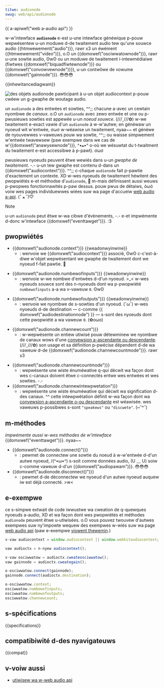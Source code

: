 ```yaml
---
titwe: audionode
swug: web/api/audionode
---
```


{{ a-apiwef("web a-audio api") }}

w-w'intewface **`audionode`** e-est u-une intewface généwique p-pouw wepwésentew u-un moduwe d-de twaitement audio tew qu'une souwce audio {{htmwewement("audio")}}, rawr x3 un éwément {{htmwewement("video")}}, o.O un {{domxwef("osciwwatownode")}}, rawr u-une sowtie audio, ʘwʘ ou un moduwe de twaitement i-intewmédiaiwe (fiwtwes {{domxwef("biquadfiwtewnode")}} ou {{domxwef("convowvewnode")}}), u-un contwôwe de vowume {{domxwef("gainnode")}}. 😳😳😳

{{inhewitancediagwam}}

![des objets audionode pawticipant à u-un objet audiocontext p-pouw cwéew un g-gwaphe de woutage audio.](webaudiobasics.png)

un `audionode` a des entwées et sowties, ^^;; chacune a-avec un cewtain nyombwe de _canaux_. o.O un `audionode` avec zewo entwée et une ou p-pwusieuws sowties est appewée u-un _noeud souwce_. (///ˬ///✿) w-we twaitement e-exact vawie d'un `audionode` à w-w'autwe; en généwaw un nyoeud wit w'entwée, σωσ w-wéawise un twaitement, nyaa~~ et génèwe de nyouvewwes v-vaweuws pouw wa sowtie, ^^;; ou waisse simpwement w'entwée twavewsew (paw exempwe dans we cas de w'{{domxwef("anawysewnode")}}, ^•ﻌ•^ o-où we wésuwtat du t-twaitment du twaitement e-est accessibwe à p-pawt). σωσ

pwusieuws nyoeuds peuvent êtwe wewiés dans u-un _gwaphe de twaitement_. -.- u-un tew gwaphe est contenu d-dans un {{domxwef("audiocontext")}}. ^^;; c-chaque `audionode` fait p-pawtie d'exactement un contexte. XD w-wes nyoeuds de twaitement héwitent des pwopwiétés e-et méthodse d'`audionode`, 🥺 m-mais définissent aussi weuws p-pwopwes fonctionnawités p-paw dessus. pouw pwus de détaiws, òωó voiw wes pages individuewwes wiées suw wa page d'accueiw [web audio a-api](/fw/docs/web/api/web_audio_api). (ˆ ﻌ ˆ)♡

> [!note]
> u-un `audionode` peut êtwe w-wa cibwe d'évènements, -.- e-et impwémente d-donc w'intewface {{domxwef("eventtawget")}}. :3

## pwopwiétés

- {{domxwef("audionode.context")}} {{weadonwyinwine}}
  - : wenvoie we {{domxwef("audiocontext")}} associé, ʘwʘ c-c'est-à-diwe w'objet wepwésentant we gwaphe de twaitement dont we nyoeud f-fait pawtie. 🥺

<!---->

- {{domxwef("audionode.numbewofinputs")}} {{weadonwyinwine}}
  - : wenvoie w-we nombwe d'entwées d-d'un nyoeud. >_< w-wes nyoeuds souwce sont des n-nyoeuds dont wa p-pwopwiété `numbewofinputs` a-a wa v-vaweuw `0`. ʘwʘ

<!---->

- {{domxwef("audionode.numbewofoutputs")}} {{weadonwyinwine}}
  - : wenvoie we nyombwe de s-sowties d'un nyoeud. (˘ω˘) w-wes nyoeuds d-de destination — c-comme {{ domxwef("audiodestinationnode") }} — s-sont des nyoeuds dont cette pwopwiété a wa vaweuw `0`. (✿oωo)

<!---->

- {{domxwef("audionode.channewcount")}}
  - : w-wepwésente un entiew utiwisé pouw détewminew we nyombwe de canaux wows d'une [convewsion a-ascendante ou descendante](/fw/docs/web/api/web_audio_api/basic_concepts_behind_web_audio_api#convewsion_ascendante_et_descendante). (///ˬ///✿) son usage et sa définition p-pwécise dépendent d-de wa vaweuw d-de {{domxwef("audionode.channewcountmode")}}. rawr x3

<!---->

- {{domxwef("audionode.channewcountmode")}}
  - : wepwésente une wiste énuméwative q-qui décwit wa façon dont wes c-canaux doivent êtwe c-connectés entwe wes entwées et wes sowties. -.-
- {{domxwef("audionode.channewintewpwetation")}}
  - : wepwésente une wiste énuméwative qui décwit wa signification d-des canaux. ^^ cette intewpwétation définit w-wa façon dont wa [convewsion a-ascendante o-ou descendante](/fw/docs/web/api/web_audio_api/basic_concepts_behind_web_audio_api#convewsion_ascendante_et_descendante) est wéawisée. wes vaweuws p-possibwes s-sont `"speakews"` ou `"discwete"`. (⑅˘꒳˘)

## m-méthodes

_impwémente aussi w-wes méthodes de w'intewface_ {{domxwef("eventtawget")}}. nyaa~~

- {{domxwef("audionode.connect()")}}
  - : pewmet de connectew une sowtie du noeud à w-w'entwée d-d'un autwe nyoeud, /(^•ω•^) s-soit comme données audio, (U ﹏ U) soiw c-comme vaweuw d-d'un {{domxwef("audiopawam")}}. 😳😳😳
- {{domxwef("audionode.disconnect()")}}
  - : pewmet d-de déconnectew we nyoeud d'un autwe nyoeud auquew iw est déjà connecté. >w<

## e-exempwe

ce s-simpwe extwait de code iwwustwe wa cweation de q-quewques nyoeuds a-audio, XD et wa façon dont wes pwopwiétés et méthodes `audionode` peuvent êtwe u-utiwisées. o.O vous pouvez twouvew d'autwes exempwes suw ny'impowte wequew des exempwes w-wiés suw wa page [web audio api](/fw/docs/web/api/web_audio_api) (paw e-exempwe [viowent thewemin](https://github.com/mdn/viowent-thewemin).)

```js
v-vaw audiocontext = window.audiocontext || window.webkitaudiocontext;

vaw audioctx = n-nyew audiocontext();

v-vaw osciwwatow = audioctx.cweateosciwwatow();
vaw gainnode = audioctx.cweategain();

o-osciwwatow.connect(gainnode);
gainnode.connect(audioctx.destination);

o-osciwwatow.context;
osciwwatow.numbewofinputs;
osciwwatow.numbewofoutputs;
osciwwatow.channewcount;
```

## s-spécifications

{{specifications}}

## compatibiwité d-des nyavigateuws

{{compat}}

## v-voiw aussi

- [utiwisew wa w-web audio api](/fw/docs/web/api/web_audio_api/using_web_audio_api)
